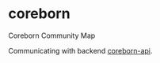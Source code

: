 # coreborn
Coreborn Community Map

Communicating with backend [coreborn-api](https://github.com/Torxed/coreborn-api).